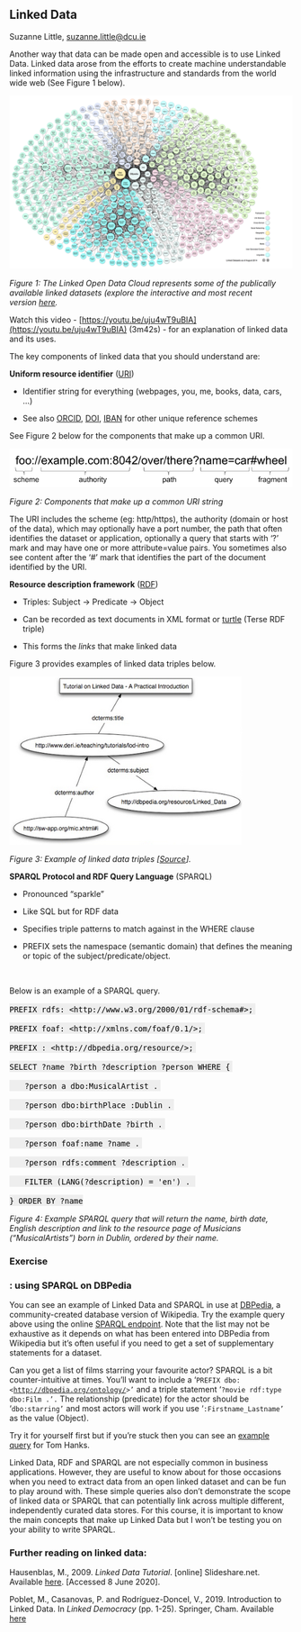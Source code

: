 ## Linked Data 

Suzanne Little, [suzanne.little@dcu.ie](mailto:suzanne.little@dcu.ie)

Another way that data can be made open and accessible is to use Linked Data. Linked data arose from the efforts to create machine understandable linked information using the infrastructure and standards from the world wide web \(See Figure 1 below\).

![image](../images/02_Linked_Data/1.png)

_Figure 1: The Linked Open Data Cloud represents some of the publically available linked datasets \(explore the interactive and most recent version_&nbsp;_[here](https://lod-cloud.net/)._

Watch this video \- [https://youtu.be/uju4wT9uBIA](https://youtu.be/uju4wT9uBIA) \(3m42s\) \- for an explanation of linked data and its uses. 

The key components of linked data that you should understand are:

**Uniform resource identifier** \([URI](https://www.w3.org/wiki/URI)\)

<!---->
- Identifier string for everything \(webpages, you, me, books, data, cars, …\)

- See also [ORCID](https://orcid.org/), [DOI](https://www.doi.org/), [IBAN](https://www.isbn-international.org/content/what-isbn) for other unique reference schemes

See Figure 2 below for the components that make up a common URI.

![image](../images/02_Linked_Data/2.png)

_Figure 2: Components that make up a common URI string_&nbsp;

The URI includes the scheme \(eg: http/https\), the authority \(domain or host of the data\), which may optionally have a port number, the path that often identifies the dataset or application, optionally a query that starts with ‘?’ mark and may have one or more attribute=value pairs. You sometimes also see content after the ‘\#’ mark that identifies the part of the document identified by the URI.

**Resource description framework** \([RDF](https://www.w3.org/RDF/)\)

<!---->
- Triples: Subject → Predicate → Object

- Can be recorded as text documents in XML format or [turtle](https://www.w3.org/TR/turtle/) \(Terse RDF triple\)

- This forms the _links_ that make linked data

Figure 3 provides examples of linked data triples below.

![image](../images/02_Linked_Data/3.png)

_Figure 3: Example of linked data triples \[[Source](https://www.slideshare.net/mediasemanticweb/linked-data-michael-hausenblas-2009-03-05)\]._&nbsp;

**SPARQL Protocol and RDF Query Language**&nbsp;\(SPARQL\)

<!---->
- Pronounced “sparkle”

- Like SQL but for RDF data

- Specifies triple patterns to match against in the WHERE clause

- PREFIX sets the namespace \(semantic domain\) that defines the meaning or topic of the subject/predicate/object.

   &nbsp;&nbsp;&nbsp;

Below is an example of a SPARQL query. 

<span style="font-size:12pt;"><mark style="background: rgb(238.0000017, 238.0000017, 238.0000017)!important">`PREFIX rdfs: <http://www.w3.org/2000/01/rdf-schema#>;`&nbsp;</mark></span>

<span style="font-size:12pt;"><mark style="background: rgb(238.0000017, 238.0000017, 238.0000017)!important">`PREFIX foaf: <http://xmlns.com/foaf/0.1/>;`&nbsp;</mark></span>

<span style="font-size:12pt;"><mark style="background: rgb(238.0000017, 238.0000017, 238.0000017)!important">`PREFIX : <http://dbpedia.org/resource/>;`&nbsp;</mark></span>

<span style="font-size:12pt;"><mark style="background: rgb(238.0000017, 238.0000017, 238.0000017)!important">`SELECT ?name ?birth ?description ?person WHERE {`&nbsp;</mark></span>

<span style="font-size:12pt;"><mark style="background: rgb(238.0000017, 238.0000017, 238.0000017)!important">&nbsp;&nbsp;&nbsp;&nbsp;&nbsp;&nbsp;`?person a dbo:MusicalArtist .`&nbsp;</mark></span>

<span style="font-size:12pt;"><mark style="background: rgb(238.0000017, 238.0000017, 238.0000017)!important">&nbsp;&nbsp;&nbsp;&nbsp;&nbsp;&nbsp;`?person dbo:birthPlace :Dublin .`&nbsp;</mark></span>

<span style="font-size:12pt;"><mark style="background: rgb(238.0000017, 238.0000017, 238.0000017)!important">&nbsp;&nbsp;&nbsp;&nbsp;&nbsp;&nbsp;`?person dbo:birthDate ?birth .`&nbsp;</mark></span>

<span style="font-size:12pt;"><mark style="background: rgb(238.0000017, 238.0000017, 238.0000017)!important">&nbsp;&nbsp;&nbsp;&nbsp;&nbsp;&nbsp;`?person foaf:name ?name .`&nbsp;</mark></span>

<span style="font-size:12pt;"><mark style="background: rgb(238.0000017, 238.0000017, 238.0000017)!important">&nbsp;&nbsp;&nbsp;&nbsp;&nbsp;&nbsp;`?person rdfs:comment ?description .`&nbsp;</mark></span>

<span style="font-size:12pt;"><mark style="background: rgb(238.0000017, 238.0000017, 238.0000017)!important">&nbsp;&nbsp;&nbsp;&nbsp;&nbsp;&nbsp;`FILTER (LANG(?description) = 'en') .`&nbsp;&nbsp;</mark></span>

<span style="font-size:12pt;"><mark style="background: rgb(238.0000017, 238.0000017, 238.0000017)!important">`} ORDER BY ?name`</mark></span>

_Figure 4: Example SPARQL query that will return the name, birth date, English description and link to the resource page of Musicians \(“MusicalArtists”\) born in Dublin, ordered by their name._&nbsp;

<a id="h.k3g14vovrw64" name="h.k3g14vovrw64"></a>

### Exercise<a id="h.k3g14vovrw64" name="h.k3g14vovrw64"></a>

### : using SPARQL on DBPedia

You can see an example of Linked Data and SPARQL in use at [DBPedia](https://wiki.dbpedia.org/about), a community\-created database version of Wikipedia. Try the example query above using the online [SPARQL endpoint](http://dbpedia.org/snorql). Note that the list may not be exhaustive as it depends on what has been entered into DBPedia from Wikipedia but it’s often useful if you need to get a set of supplementary statements for a dataset.

Can you get a list of films starring your favourite actor? SPARQL is a bit counter\-intuitive at times. You’ll want to include a ‘`PREFIX dbo: <`[`http://dbpedia.org/ontology/`](http://dbpedia.org/ontology/)`>’` and a triple statement ‘`?movie rdf:type dbo:Film .’.`&nbsp;The relationship \(predicate\) for the actor should be ‘`dbo:starring’` and most actors will work if you use ‘`:Firstname_Lastname’` as the value \(Object\). 

Try it for yourself first but if you’re stuck then you can see an [example query](https://www.computing.dcu.ie/~slittle/futurelearn/ca682i/linked_data_eg.html) for Tom Hanks.

Linked Data, RDF and SPARQL are not especially common in business applications. However, they are useful to know about for those occasions when you need to extract data from an open linked dataset and can be fun to play around with. These simple queries also don’t demonstrate the scope of linked data or SPARQL that can potentially link across multiple different, independently curated data stores. For this course, it is important to know the main concepts that make up Linked Data but I won’t be testing you on your ability to write SPARQL. 

<a id="h.n8tetooq6qy2" name="h.n8tetooq6qy2"></a>

### Further reading on linked data:

Hausenblas, M., 2009. _Linked Data Tutorial_. \[online\] Slideshare.net. Available [here](http://www.slideshare.net/mediasemanticweb/linked-data-michael-hausenblas-2009-03-05). \[Accessed 8 June 2020\].

Poblet, M., Casanovas, P. and Rodríguez\-Doncel, V., 2019. Introduction to Linked Data. In _Linked Democracy_ \(pp. 1\-25\). Springer, Cham. Available [here](https://link.springer.com/chapter/10.1007/978-3-030-13363-4_1)

<!--
<style>
th {
  font-weight: normal;
}
td {
  border: 2px solid black;
}
ol ol { 
  list-style-type: lower-alpha; 
}
ol ol ol { 
  list-style-type: lower-roman; 
}
img {
  max-width: 100%;
  height: auto;
  object-fit: contain;
}
</style>
-->
